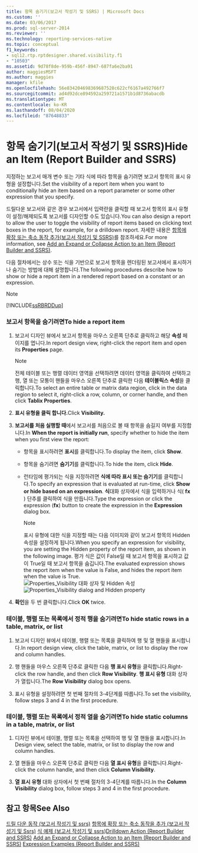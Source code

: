 ```yaml
---
title: 항목 숨기기(보고서 작성기 및 SSRS) | Microsoft Docs
ms.custom: ''
ms.date: 03/06/2017
ms.prod: sql-server-2014
ms.reviewer: ''
ms.technology: reporting-services-native
ms.topic: conceptual
f1_keywords:
- sql12.rtp.rptdesigner.shared.visibility.f1
- "10503"
ms.assetid: 9d78f8de-959b-456f-8947-687fa6e2ba91
author: maggiesMSFT
ms.author: maggies
manager: kfile
ms.openlocfilehash: 56e834204698369687528c622cf6167a492766f7
ms.sourcegitcommit: ad4d92dce894592a259721a1571b1d8736abacdb
ms.translationtype: MT
ms.contentlocale: ko-KR
ms.lasthandoff: 08/04/2020
ms.locfileid: "87648833"
---
```

# <a name="hide-an-item-report-builder-and-ssrs"></a><span data-ttu-id="c7eb1-102">항목 숨기기(보고서 작성기 및 SSRS)</span><span class="sxs-lookup"><span data-stu-id="c7eb1-102">Hide an Item (Report Builder and SSRS)</span></span>
  <span data-ttu-id="c7eb1-103">지정하는 보고서 매개 변수 또는 기타 식에 따라 항목을 숨기려면 보고서 항목의 표시 유형을 설정합니다.</span><span class="sxs-lookup"><span data-stu-id="c7eb1-103">Set the visibility of a report item when you want to conditionally hide an item based on a report parameter or some other expression that you specify.</span></span>

 <span data-ttu-id="c7eb1-104">드릴다운 보고서와 같은 경우 보고서에서 입력란을 클릭할 때 보고서 항목의 표시 유형이 설정/해제되도록 보고서를 디자인할 수도 있습니다.</span><span class="sxs-lookup"><span data-stu-id="c7eb1-104">You can also design a report to allow the user to toggle the visibility of report items based on clicking text boxes in the report, for example, for a drilldown report.</span></span> <span data-ttu-id="c7eb1-105">자세한 내용은 [항목에 확장 또는 축소 동작 추가&#40;보고서 작성기 및 SSRS&#41;](../report-design/add-an-expand-or-collapse-action-to-an-item-report-builder-and-ssrs.md)를 참조하세요.</span><span class="sxs-lookup"><span data-stu-id="c7eb1-105">For more information, see [Add an Expand or Collapse Action to an Item &#40;Report Builder and SSRS&#41;](../report-design/add-an-expand-or-collapse-action-to-an-item-report-builder-and-ssrs.md).</span></span>

 <span data-ttu-id="c7eb1-106">다음 절차에서는 상수 또는 식을 기반으로 보고서 항목을 렌더링된 보고서에서 표시하거나 숨기는 방법에 대해 설명합니다.</span><span class="sxs-lookup"><span data-stu-id="c7eb1-106">The following procedures describe how to show or hide a report item in a rendered report based on a constant or an expression.</span></span>

> [!NOTE]
>  [!INCLUDE[ssRBRDDup](../../includes/ssrbrddup-md.md)]

### <a name="to-hide-a-report-item"></a><span data-ttu-id="c7eb1-107">보고서 항목을 숨기려면</span><span class="sxs-lookup"><span data-stu-id="c7eb1-107">To hide a report item</span></span>

1.  <span data-ttu-id="c7eb1-108">보고서 디자인 뷰에서 보고서 항목을 마우스 오른쪽 단추로 클릭하고 해당 **속성** 페이지를 엽니다.</span><span class="sxs-lookup"><span data-stu-id="c7eb1-108">In report design view, right-click the report item and open its **Properties** page.</span></span>

    > [!NOTE]
    >  <span data-ttu-id="c7eb1-109">전체 테이블 또는 행렬 데이터 영역을 선택하려면 데이터 영역을 클릭하여 선택하고 행, 열 또는 모퉁이 핸들을 마우스 오른쪽 단추로 클릭한 다음 **테이블릭스 속성**을 클릭합니다.</span><span class="sxs-lookup"><span data-stu-id="c7eb1-109">To select an entire table or matrix data region, click in the data region to select it, right-click a row, column, or corner handle, and then click **Tablix Properties**.</span></span>

2.  <span data-ttu-id="c7eb1-110">**표시 유형을 클릭 합니다.**</span><span class="sxs-lookup"><span data-stu-id="c7eb1-110">Click **Visibility.**</span></span>

3.  <span data-ttu-id="c7eb1-111">**보고서를 처음 실행할 때**에서 보고서를 처음으로 볼 때 항목을 숨길지 여부를 지정합니다.</span><span class="sxs-lookup"><span data-stu-id="c7eb1-111">In **When the report is initially run**, specify whether to hide the item when you first view the report:</span></span>

    -   <span data-ttu-id="c7eb1-112">항목을 표시하려면 **표시**를 클릭합니다.</span><span class="sxs-lookup"><span data-stu-id="c7eb1-112">To display the item, click **Show**.</span></span>

    -   <span data-ttu-id="c7eb1-113">항목을 숨기려면 **숨기기**를 클릭합니다.</span><span class="sxs-lookup"><span data-stu-id="c7eb1-113">To hide the item, click **Hide**.</span></span>

    -   <span data-ttu-id="c7eb1-114">런타임에 평가되는 식을 지정하려면 **식에 따라 표시 또는 숨기기**를 클릭합니다.</span><span class="sxs-lookup"><span data-stu-id="c7eb1-114">To specify an expression that is evaluated at run-time, click **Show or hide based on an expression**.</span></span> <span data-ttu-id="c7eb1-115">**식**대화 상자에서 식을 입력하거나 식( **fx** ) 단추를 클릭하여 식을 만듭니다.</span><span class="sxs-lookup"><span data-stu-id="c7eb1-115">Type the expression or click the expression (**fx**) button to create the expression in the **Expression** dialog box.</span></span>

        > [!NOTE]
        >  <span data-ttu-id="c7eb1-116">표시 유형에 대한 식을 지정할 때는 다음 이미지와 같이 보고서 항목의 Hidden 속성을 설정하게 됩니다.</span><span class="sxs-lookup"><span data-stu-id="c7eb1-116">When you specify an expression for visibility, you are setting the Hidden property of the report item, as shown in the following image.</span></span> <span data-ttu-id="c7eb1-117">평가 식은 값이 False일 때 보고서 항목을 표시하고 값이 True일 때 보고서 항목을 숨깁니다.</span><span class="sxs-lookup"><span data-stu-id="c7eb1-117">The evaluated expression shows the report item when the value is False, and hides the report item when the value is True.</span></span> 
        > <span data-ttu-id="c7eb1-118">![Properties_Visibility 대화 상자 및 Hidden 속성](../media/hiddenproperty-propertiesvisibility.png "Properties_Visibility 대화 상자 및 Hidden 속성")</span><span class="sxs-lookup"><span data-stu-id="c7eb1-118">![Properties_Visibility dialog and Hidden property](../media/hiddenproperty-propertiesvisibility.png "Properties_Visibility dialog and Hidden property")</span></span>

4.  <span data-ttu-id="c7eb1-119">**확인**을 두 번 클릭합니다.</span><span class="sxs-lookup"><span data-stu-id="c7eb1-119">Click **OK** twice.</span></span>

### <a name="to-hide-static-rows-in-a-table-matrix-or-list"></a><span data-ttu-id="c7eb1-120">테이블, 행렬 또는 목록에서 정적 행을 숨기려면</span><span class="sxs-lookup"><span data-stu-id="c7eb1-120">To hide static rows in a table, matrix, or list</span></span>

1.  <span data-ttu-id="c7eb1-121">보고서 디자인 뷰에서 테이블, 행렬 또는 목록을 클릭하여 행 및 열 핸들을 표시합니다.</span><span class="sxs-lookup"><span data-stu-id="c7eb1-121">In report design view, click the table, matrix, or list to display the row and column handles.</span></span>

2.  <span data-ttu-id="c7eb1-122">행 핸들을 마우스 오른쪽 단추로 클릭한 다음 **행 표시 유형**을 클릭합니다.</span><span class="sxs-lookup"><span data-stu-id="c7eb1-122">Right-click the row handle, and then click **Row Visibility**.</span></span> <span data-ttu-id="c7eb1-123">**행 표시 유형** 대화 상자가 열립니다.</span><span class="sxs-lookup"><span data-stu-id="c7eb1-123">The **Row Visibility** dialog box opens.</span></span>

3.  <span data-ttu-id="c7eb1-124">표시 유형을 설정하려면 첫 번째 절차의 3-4단계를 따릅니다.</span><span class="sxs-lookup"><span data-stu-id="c7eb1-124">To set the visibility, follow steps 3 and 4 in the first procedure.</span></span>

### <a name="to-hide-static-columns-in-a-table-matrix-or-list"></a><span data-ttu-id="c7eb1-125">테이블, 행렬 또는 목록에서 정적 열을 숨기려면</span><span class="sxs-lookup"><span data-stu-id="c7eb1-125">To hide static columns in a table, matrix, or list</span></span>

1.  <span data-ttu-id="c7eb1-126">디자인 뷰에서 테이블, 행렬 또는 목록을 선택하여 행 및 열 핸들을 표시합니다.</span><span class="sxs-lookup"><span data-stu-id="c7eb1-126">In Design view, select the table, matrix, or list to display the row and column handles.</span></span>

2.  <span data-ttu-id="c7eb1-127">열 핸들을 마우스 오른쪽 단추로 클릭한 다음 **열 표시 유형**을 클릭합니다.</span><span class="sxs-lookup"><span data-stu-id="c7eb1-127">Right-click the column handle, and then click **Column Visibility**.</span></span>

3.  <span data-ttu-id="c7eb1-128">**열 표시 유형** 대화 상자에서 첫 번째 절차의 3-4단계를 따릅니다.</span><span class="sxs-lookup"><span data-stu-id="c7eb1-128">In the **Column Visibility** dialog box, follow steps 3 and 4 in the first procedure.</span></span>

## <a name="see-also"></a><span data-ttu-id="c7eb1-129">참고 항목</span><span class="sxs-lookup"><span data-stu-id="c7eb1-129">See Also</span></span>
 <span data-ttu-id="c7eb1-130">[드릴 다운 동작 &#40;보고서 작성기 및 ssrs&#41;](../report-design/drilldown-action-report-builder-and-ssrs.md) [항목에 확장 또는 축소 동작을 추가 &#40;보고서 작성기 및 Ssrs&#41;](../report-design/add-an-expand-or-collapse-action-to-an-item-report-builder-and-ssrs.md) [식 예제 &#40;보고서 작성기 및 ssrs](../report-design/expression-examples-report-builder-and-ssrs.md)&#41;</span><span class="sxs-lookup"><span data-stu-id="c7eb1-130">[Drilldown Action &#40;Report Builder and SSRS&#41;](../report-design/drilldown-action-report-builder-and-ssrs.md) [Add an Expand or Collapse Action to an Item &#40;Report Builder and SSRS&#41;](../report-design/add-an-expand-or-collapse-action-to-an-item-report-builder-and-ssrs.md) [Expression Examples &#40;Report Builder and SSRS&#41;](../report-design/expression-examples-report-builder-and-ssrs.md)</span></span>



